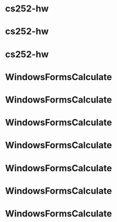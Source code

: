 # cs252-hw
# cs252-hw
# cs252-hw
# WindowsFormsCalculate
# WindowsFormsCalculate
# WindowsFormsCalculate
# WindowsFormsCalculate
# WindowsFormsCalculate
# WindowsFormsCalculate
# WindowsFormsCalculate
